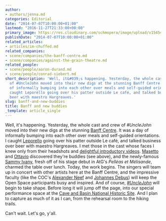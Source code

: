 ```yaml
---
author:
- authors/jenna.md
categories: Editorial
date: "2014-07-07T10:00:00+01:00"
lastmod: "2016-11-27T21:33:00+00:00"
primary_image: https://res.cloudinary.com/schmopera/image/upload/v1545409169/media/webhook-uploads/1429815120300/OttavioMasetto-768x1024.jpg.jpg
publishDate: "2014-07-07T10:00:00+01:00"
related_articles:
- articles/im-chuffed.md
related_companies:
- scene/companies/the-banff-centre.md
- scene/companies/against-the-grain-theatre.md
related_people:
- scene/people/aaron-durand.md
- scene/people/conrad-siebert.md
short_description: 'Well, it&#039;s happening. Yesterday, the whole cast and crew
  of #UncleJohn moved into their new digs at the stunning Banff Centre. It was a day
  of informally bumping into each other over meals and self-guided orientations. I
  caught Leporello going over his patter outside Le café, and talked business over
  beer with maestro Hargreaves.'
slug: banff-and-new-buddies
title: Banff and new buddies
_template: article_single
---
```


Well, it's happening. Yesterday, the whole cast and crew of _#UncleJohn_ moved into their new digs at the stunning [Banff Centre](http://www.banffcentre.ca/programs/program.aspx?id=1457). It was a day of informally bumping into each other over meals and self-guided orientations. I caught [Leporello](/jeremy-bowes/) going over his patter outside Le café, and talked business over beer with maestro Hargreaves. I met those in the cast whose faces I knew only from their headshots and [delightful introductory videos](tag/unclejohn-cast/). [Masetto](/masetto/) and [Ottavio](/ottavio/) discovered they're buddies (see above), and the newly-famous [Sammy Ivany](http://www.thestar.com/entertainment/music/2014/06/19/fourmonthold_baby_gets_role_in_pelleas_et_melisande.html), fresh off of his stage debut in AtG's _Pelléas et Mélisande_, charmed the table over lunch.
Today, the work begins. The singers will team up in concert with other artists here at the Banff Centre, and the impressive faculty (like the COC's [Alexander Neef](http://www.coc.ca/AboutTheCOC/AlexanderNeef.aspx) and [Johannes Debus](http://www.coc.ca/aboutthecoc/companymembers/Orchestra/JohannesDebus.aspx)) will keep the Open Space participants busy and inspired. And of course, [_#UncleJohn_](https://www.facebook.com/events/1494928980723400/) will begin to take shape. Before long it will jump off the page, into our special performance space at the [Cave and Basin National Historic Site](http://www.pc.gc.ca/eng/lhn-nhs/ab/caveandbasin/activ/calendrier-events.aspx#August). And I plan to capture as much of it as I can, from the rehearsal room to the hiking trails.

Can't wait. Let's go, y'all.
